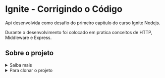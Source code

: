 # Ignite - Corrigindo o Código

Api desenvolvida como desafio do primeiro capitulo do curso Ignite Nodejs.

Durante o desenvolvimento foi colocado em pratica conceitos de HTTP, Middleware e Express.

## Sobre o projeto
<details>
<summary>Saiba mais</summary>
Nesse desafio, temos uma aplicação Node.js que está em processo de desenvolvimento mas que já possui os testes necessários para fazer toda a validação dos requisitos (você não deve mexer nos testes).
Após algumas alterações no código da aplicação, parte dos testes deixaram de passar e agora só você pode resolver esse problema. Bora lá? 🚀

</details>

<details>
<summary>Para clonar o projeto</summary>

Clonar o projeto
```
git clone https://github.com/igorsromero/ignite-corrigindo-o-codigo.git
```

Instalar as depêndencias
```
yarn install
```

Executar os testes
```
yarn test
```
</details>